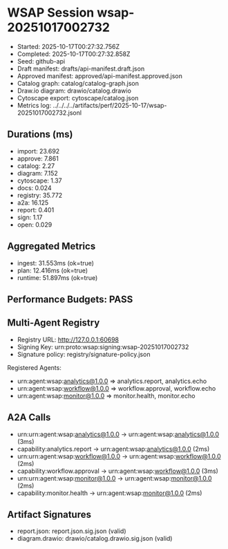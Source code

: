 # WSAP Session wsap-20251017002732

- Started: 2025-10-17T00:27:32.756Z
- Completed: 2025-10-17T00:27:32.858Z
- Seed: github-api
- Draft manifest: drafts/api-manifest.draft.json
- Approved manifest: approved/api-manifest.approved.json
- Catalog graph: catalog/catalog-graph.json
- Draw.io diagram: drawio/catalog.drawio
- Cytoscape export: cytoscape/catalog.json
- Metrics log: ../../../../artifacts/perf/2025-10-17/wsap-20251017002732.jsonl

## Durations (ms)

- import: 23.692
- approve: 7.861
- catalog: 2.27
- diagram: 7.152
- cytoscape: 1.37
- docs: 0.024
- registry: 35.772
- a2a: 16.125
- report: 0.401
- sign: 1.17
- open: 0.029

## Aggregated Metrics
- ingest: 31.553ms (ok=true)
- plan: 12.416ms (ok=true)
- runtime: 51.897ms (ok=true)

## Performance Budgets: PASS

## Multi-Agent Registry

- Registry URL: http://127.0.0.1:60698
- Signing Key: urn:proto:wsap:signing:wsap-20251017002732
- Signature policy: registry/signature-policy.json

Registered Agents:
- urn:agent:wsap:analytics@1.0.0 ⇒ analytics.report, analytics.echo
- urn:agent:wsap:workflow@1.0.0 ⇒ workflow.approval, workflow.echo
- urn:agent:wsap:monitor@1.0.0 ⇒ monitor.health, monitor.echo

## A2A Calls

- urn:urn:agent:wsap:analytics@1.0.0 → urn:agent:wsap:analytics@1.0.0 (3ms)
- capability:analytics.report → urn:agent:wsap:analytics@1.0.0 (2ms)
- urn:urn:agent:wsap:workflow@1.0.0 → urn:agent:wsap:workflow@1.0.0 (2ms)
- capability:workflow.approval → urn:agent:wsap:workflow@1.0.0 (3ms)
- urn:urn:agent:wsap:monitor@1.0.0 → urn:agent:wsap:monitor@1.0.0 (2ms)
- capability:monitor.health → urn:agent:wsap:monitor@1.0.0 (2ms)

## Artifact Signatures

- report.json: report.json.sig.json (valid)
- diagram.drawio: drawio/catalog.drawio.sig.json (valid)
